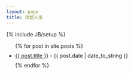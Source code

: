 ```yaml
---
layout: page
title: 技塑人生
---
```

{% include JB/setup %}


<!-- Tab panes -->
<div class="tab-content col-sm-9">
    <div class="tab-pane active" id="posts" >
      <ul class="list-unstyled">
		  {% for post in site.posts %}
		    <li style="line-height: 35px;"><span><a href="{{ BASE_PATH }}{{ post.url }}">{{ post.title }}</a></span> - {{ post.date | date_to_string }}</li>
		  {% endfor %}
      </ul>
    </div>
</div>

<ul class="posts">

</ul>



